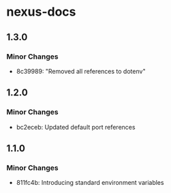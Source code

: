 # nexus-docs

## 1.3.0

### Minor Changes

- 8c39989: "Removed all references to dotenv"

## 1.2.0

### Minor Changes

- bc2eceb: Updated default port references

## 1.1.0

### Minor Changes

- 811fc4b: Introducing standard environment variables
